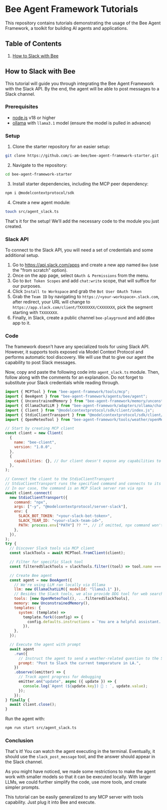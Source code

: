 # Bee Agent Framework Tutorials

This repository contains tutorials demonstrating the usage of the Bee Agent Framework, a toolkit for building AI agents and applications.

## Table of Contents

1. [How to Slack with Bee](#how-to-slack-with-bee)

## How to Slack with Bee

This tutorial will guide you through integrating the Bee Agent Framework with the Slack API. By the end, the agent will be able to post messages to a Slack channel.

### Prerequisites

- [node.js](https://nodejs.org/) v18 or higher
- [ollama](https://ollama.com/) with `llama3.1` model (ensure the model is pulled in advance)

### Setup

1. Clone the starter repository for an easier setup:

```bash
git clone https://github.com/i-am-bee/bee-agent-framework-starter.git
```

2. Navigate to the repository:

```bash
cd bee-agent-framework-starter
```

3. Install starter dependencies, including the MCP peer dependency:

```bash
npm i @modelcontextprotocol/sdk
```

4. Create a new agent module:

```bash
touch src/agent_slack.ts
```

That's it for the setup! We’ll add the necessary code to the module you just created.

### Slack API

To connect to the Slack API, you will need a set of credentials and some additional setup.

1. Go to https://api.slack.com/apps and create a new app named `Bee` (use the "from scratch" option).
2. Once on the app page, select `OAuth & Permissions` from the menu.
3. Go to `Bot Token Scopes` and add `chat:write` scope, that will suffice for our purposes.
4. Click `Install to Workspace` and grab the `Bot User OAuth Token`
5. Grab the `Team ID` by navigating to `https://<your-workspace>.slack.com`, after redirect, your URL will change to `https://app.slack.com/client/TXXXXXXX/CXXXXXXX`, pick the segment starting with `TXXXXXXX`.
6. Finally, in Slack, create a public channel `bee-playground` and add `@Bee` app to it.

### Code

The framework doesn't have any specialized tools for using Slack API. However, it supports tools exposed via Model Context Protocol and performs automatic tool discovery. We will use that to give our agent the capability to post Slack messages.

Now, copy and paste the following code into `agent_slack.ts` module. Then, follow along with the comments for an explanation. Do not forget to substitute your Slack credentials while reading through.

```js
import { MCPTool } from "bee-agent-framework/tools/mcp";
import { BeeAgent } from "bee-agent-framework/agents/bee/agent";
import { UnconstrainedMemory } from "bee-agent-framework/memory/unconstrainedMemory";
import { OllamaChatLLM } from "bee-agent-framework/adapters/ollama/chat";
import { Client } from "@modelcontextprotocol/sdk/client/index.js";
import { StdioClientTransport } from "@modelcontextprotocol/sdk/client/stdio.js";
import { OpenMeteoTool } from "bee-agent-framework/tools/weather/openMeteo";

// Start by creating MCP client
const client = new Client(
  {
    name: "bee-client",
    version: "1.0.0",
  },
  {
    capabilities: {}, // Our client doesn't expose any capabilities to the server
  },
);

// Connect the client to the StdioClientTransport
// StdioClientTransport runs the specified command and connects to its I/O
// In our case, the command is an MCP Slack server ran via npx
await client.connect(
  new StdioClientTransport({
    command: "npx",
    args: ["-y", "@modelcontextprotocol/server-slack"],
    env: {
      SLACK_BOT_TOKEN: "<your-slack-bot-token>",
      SLACK_TEAM_ID: "<your-slack-team-id>",
      PATH: process.env["PATH"] ?? "", // if omitted, npx command won't get found
    },
  }),
);
try {
  // Discover Slack tools via MCP client
  const slackTools = await MCPTool.fromClient(client);

  // Filter for specific Slack tool
  const filteredSlackTools = slackTools.filter((tool) => tool.name === "slack_post_message");

  // Create Bee agent
  const agent = new BeeAgent({
    // We're using LLM ran locally via Ollama
    llm: new OllamaChatLLM({ modelId: "llama3.1" }),
    // Besides the Slack tools, we also provide DDG tool for web search
    tools: [new OpenMeteoTool(), ...filteredSlackTools],
    memory: new UnconstrainedMemory(),
    templates: {
      system: (template) =>
        template.fork((config) => {
          config.defaults.instructions = `You are a helpful assistant. When prompted to post to Slack, send messages to the "bee-playground" channel.`;
        }),
    },
  });

  // Execute the agent with prompt
  await agent
    .run({
      // Instruct the agent to send a weather-related question to the Slack
      prompt: "Post to Slack the current temperature in LA.",
    })
    .observe((emitter) => {
      // Track agent progress for debugging
      emitter.on("update", async ({ update }) => {
        console.log(`Agent (${update.key}) 🤖 : `, update.value);
      });
    });
} finally {
  await client.close();
}
```

Run the agent with:

```bash
npm run start src/agent_slack.ts
```

### Conclusion

That's it! You can watch the agent executing in the terminal. Eventually, it should use the `slack_post_message` tool, and the answer should appear in the Slack channel.

As you might have noticed, we made some restrictions to make the agent work with smaller models so that it can be executed locally. With larger LLMs, we could further simplify the code, use more tools, and create simpler prompts.

This tutorial can be easily generalized to any MCP server with tools capability. Just plug it into Bee and execute.
